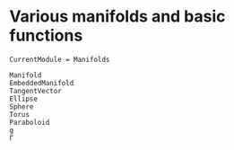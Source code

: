 # Various manifolds and basic functions

```@meta
CurrentModule = Manifolds
```

```@docs
Manifold
EmbeddedManifold
TangentVector
Ellipse
Sphere
Torus
Paraboloid
g
Γ
```
